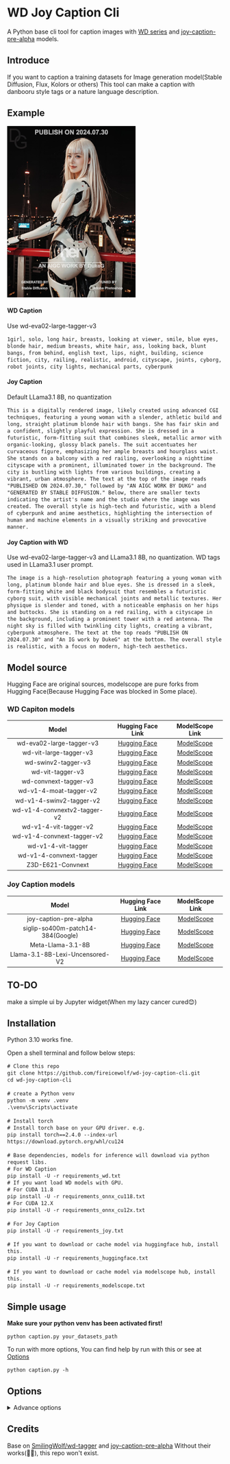 # WD Joy Caption Cli
A Python base cli tool for caption images with [WD series](https://huggingface.co/SmilingWolf) and [joy-caption-pre-alpha](https://huggingface.co/spaces/fancyfeast/joy-caption-pre-alpha) models.
## Introduce
If you want to caption a training datasets for Image generation model(Stable Diffusion, Flux, Kolors or others)
This tool can make a caption with danbooru style tags or a nature language description.
## Example
<img alt="DEMO_her.jpg" src="DEMO/DEMO_her.jpg" width="300" height="400"/>

#### WD Caption
Use wd-eva02-large-tagger-v3
```text
1girl, solo, long hair, breasts, looking at viewer, smile, blue eyes, blonde hair, medium breasts, white hair, ass, looking back, blunt bangs, from behind, english text, lips, night, building, science fiction, city, railing, realistic, android, cityscape, joints, cyborg, robot joints, city lights, mechanical parts, cyberpunk
```
#### Joy Caption
Default LLama3.1 8B, no quantization
```text
This is a digitally rendered image, likely created using advanced CGI techniques, featuring a young woman with a slender, athletic build and long, straight platinum blonde hair with bangs. She has fair skin and a confident, slightly playful expression. She is dressed in a futuristic, form-fitting suit that combines sleek, metallic armor with organic-looking, glossy black panels. The suit accentuates her curvaceous figure, emphasizing her ample breasts and hourglass waist. She stands on a balcony with a red railing, overlooking a nighttime cityscape with a prominent, illuminated tower in the background. The city is bustling with lights from various buildings, creating a vibrant, urban atmosphere. The text at the top of the image reads "PUBLISHED ON 2024.07.30," followed by "AN AIGC WORK BY DUKG" and "GENERATED BY STABLE DIFFUSION." Below, there are smaller texts indicating the artist's name and the studio where the image was created. The overall style is high-tech and futuristic, with a blend of cyberpunk and anime aesthetics, highlighting the intersection of human and machine elements in a visually striking and provocative manner.
```
#### Joy Caption with WD
Use wd-eva02-large-tagger-v3 and LLama3.1 8B, no quantization.
WD tags used in LLama3.1 user prompt.
```text
The image is a high-resolution photograph featuring a young woman with long, platinum blonde hair and blue eyes. She is dressed in a sleek, form-fitting white and black bodysuit that resembles a futuristic cyborg suit, with visible mechanical joints and metallic textures. Her physique is slender and toned, with a noticeable emphasis on her hips and buttocks. She is standing on a red railing, with a cityscape in the background, including a prominent tower with a red antenna. The night sky is filled with twinkling city lights, creating a vibrant, cyberpunk atmosphere. The text at the top reads "PUBLISH ON 2024.07.30" and "An IG work by DukeG" at the bottom. The overall style is realistic, with a focus on modern, high-tech aesthetics.
```
## Model source
Hugging Face are original sources, modelscope are pure forks from Hugging Face(Because Hugging Face was blocked in Some place).
### WD Capiton models
|            Model             |                                Hugging Face Link                                |                                     ModelScope Link                                     |
|:----------------------------:|:-------------------------------------------------------------------------------:|:---------------------------------------------------------------------------------------:|
|   wd-eva02-large-tagger-v3   |   [Hugging Face](https://huggingface.co/SmilingWolf/wd-eva02-large-tagger-v3)   |   [ModelScope](https://www.modelscope.cn/models/fireicewolf/wd-eva02-large-tagger-v3)   |
|    wd-vit-large-tagger-v3    |    [Hugging Face](https://huggingface.co/SmilingWolf/wd-vit-large-tagger-v3)    |    [ModelScope](https://www.modelscope.cn/models/fireicewolf/wd-vit-large-tagger-v3)    |
|     wd-swinv2-tagger-v3      |     [Hugging Face](https://huggingface.co/SmilingWolf/wd-swinv2-tagger-v3)      |     [ModelScope](https://www.modelscope.cn/models/fireicewolf/wd-swinv2-tagger-v3)      |
|       wd-vit-tagger-v3       |       [Hugging Face](https://huggingface.co/SmilingWolf/wd-vit-tagger-v3)       |       [ModelScope](https://www.modelscope.cn/models/fireicewolf/wd-vit-tagger-v3)       |
|    wd-convnext-tagger-v3     |    [Hugging Face](https://huggingface.co/SmilingWolf/wd-convnext-tagger-v3)     |    [ModelScope](https://www.modelscope.cn/models/fireicewolf/wd-convnext-tagger-v3)     |
|    wd-v1-4-moat-tagger-v2    |    [Hugging Face](https://huggingface.co/SmilingWolf/wd-v1-4-moat-tagger-v2)    |    [ModelScope](https://www.modelscope.cn/models/fireicewolf/wd-v1-4-moat-tagger-v2)    |
|   wd-v1-4-swinv2-tagger-v2   |   [Hugging Face](https://huggingface.co/SmilingWolf/wd-v1-4-swinv2-tagger-v2)   |   [ModelScope](https://www.modelscope.cn/models/fireicewolf/wd-v1-4-swinv2-tagger-v2)   |
| wd-v1-4-convnextv2-tagger-v2 | [Hugging Face](https://huggingface.co/SmilingWolf/wd-v1-4-convnextv2-tagger-v2) | [ModelScope](https://www.modelscope.cn/models/fireicewolf/wd-v1-4-convnextv2-tagger-v2) |
|    wd-v1-4-vit-tagger-v2     |    [Hugging Face](https://huggingface.co/SmilingWolf/wd-v1-4-vit-tagger-v2)     |    [ModelScope](https://www.modelscope.cn/models/fireicewolf/wd-v1-4-vit-tagger-v2)     |
|  wd-v1-4-convnext-tagger-v2  |  [Hugging Face](https://huggingface.co/SmilingWolf/wd-v1-4-convnext-tagger-v2)  |  [ModelScope](https://www.modelscope.cn/models/fireicewolf/wd-v1-4-convnext-tagger-v2)  |
|      wd-v1-4-vit-tagger      |      [Hugging Face](https://huggingface.co/SmilingWolf/wd-v1-4-vit-tagger)      |      [ModelScope](https://www.modelscope.cn/models/fireicewolf/wd-v1-4-vit-tagger)      |
|   wd-v1-4-convnext-tagger    |   [Hugging Face](https://huggingface.co/SmilingWolf/wd-v1-4-convnext-tagger)    |   [ModelScope](https://www.modelscope.cn/models/fireicewolf/wd-v1-4-convnext-tagger)    |
|      Z3D-E621-Convnext       |         [Hugging Face](https://huggingface.co/toynya/Z3D-E621-Convnext)         |      [ModelScope](https://www.modelscope.cn/models/fireicewolf/Z3D-E621-Convnext)       |
### Joy Caption models
|               Model               |                                 Hugging Face Link                                 |                                      ModelScope Link                                       |
|:---------------------------------:|:---------------------------------------------------------------------------------:|:------------------------------------------------------------------------------------------:|
|       joy-caption-pre-alpha       |  [Hugging Face](https://huggingface.co/spaces/fancyfeast/joy-caption-pre-alpha)   |      [ModelScope](https://www.modelscope.cn/models/fireicewolf/joy-caption-pre-alpha)      |
| siglip-so400m-patch14-384(Google) |      [Hugging Face](https://huggingface.co/google/siglip-so400m-patch14-384)      |    [ModelScope](https://www.modelscope.cn/models/fireicewolf/siglip-so400m-patch14-384)    |
|         Meta-Llama-3.1-8B         |        [Hugging Face](https://huggingface.co/meta-llama/Meta-Llama-3.1-8B)        |        [ModelScope](https://www.modelscope.cn/models/fireicewolf/Meta-Llama-3.1-8B)        |
|  Llama-3.1-8B-Lexi-Uncensored-V2  | [Hugging Face](https://huggingface.co/Orenguteng/Llama-3.1-8B-Lexi-Uncensored-V2) | [ModelScope](https://www.modelscope.cn/models/fireicewolf/Llama-3.1-8B-Lexi-Uncensored-V2) |

## TO-DO
make a simple ui by Jupyter widget(When my lazy cancer cured😊)
## Installation
Python 3.10 works fine.

Open a shell terminal and follow below steps:
```shell
# Clone this repo
git clone https://github.com/fireicewolf/wd-joy-caption-cli.git
cd wd-joy-caption-cli

# create a Python venv
python -m venv .venv
.\venv\Scripts\activate

# Install torch
# Install torch base on your GPU driver. e.g.
pip install torch==2.4.0 --index-url https://download.pytorch.org/whl/cu124
 
# Base dependencies, models for inference will download via python request libs.
# For WD Caption
pip install -U -r requirements_wd.txt
# If you want load WD models with GPU.
# For CUDA 11.8
pip install -U -r requirements_onnx_cu118.txt
# For CUDA 12.X
pip install -U -r requirements_onnx_cu12x.txt

# For Joy Caption
pip install -U -r requirements_joy.txt

# If you want to download or cache model via huggingface hub, install this.
pip install -U -r requirements_huggingface.txt

# If you want to download or cache model via modelscope hub, install this.
pip install -U -r requirements_modelscope.txt
```
## Simple usage
__Make sure your python venv has been activated first!__
```shell
python caption.py your_datasets_path
```
To run with more options, You can find help by run with this or see at [Options](#options)
```shell
python caption.py -h
```
##  <span id="options">Options</span>
<details>
    <summary>Advance options</summary>
`data_path`

path where your datasets place

`--recursive`

Will include all support images format in your input datasets path and its sub-path.

`--log_level`

set log level[`DEBUG`, `INFO`, `WARNING`, `ERROR`, `CRITICAL`], default is `INFO`

`--save_logs`

save log file.
logs will be saved at same level path with `data_path`. 
e.g., Your input `data_path` is `/home/mydatasets`, your logs will be saved in `/home/`,named as `mydatasets_xxxxxxxxx.log`(x means log created date.),

`--model_site`

download model from model site huggingface or modelscope, default is "huggingface".

`--models_save_path`

path to save models, default is `models`(Under wd-joy-caption-cli)

`--use_sdk_cache`

use sdk\'s cache dir to store models. if this option enabled, `--models_save_path` will be ignored.

`--download_method`

download models via SDK or URL, default is `SDK`(If download via SDK failed, will auto retry with URL).

`--force_download`

force download even file exists.

`--skip_download`


skip download if file exists.

`--wd_config`

configs json for wd tagger models, default is `default_wd.json`

`--wd_model_name`

wd tagger model name will be used for caption inference, default is `wd-swinv2-v3`.

`--wd_force_use_cpu`

force use cpu for wd models inference.

`--wd_caption_extension`

extension for wd captions files while `caption_method` is `both`, default is `.wdcaption`.

`--wd_remove_underscore`

replace underscores with spaces in the output tags.
e.g., `hold_in_hands` will be `hold in hands`.

`--wd_undesired_tags`

comma-separated list of undesired tags to remove from the wd captions.

`--wd_tags_frequency`

Show frequency of tags for images.

`--wd_threshold`

threshold of confidence to add a tag, default value is `0.35`.

`--wd_general_threshold`

threshold of confidence to add a tag from general category, same as `--threshold` if omitted.

`--wd_character_threshold`

threshold of confidence to add a tag for character category, same as `--threshold` if omitted.

`--wd_add_rating_tags_to_first`

Adds rating tags to the first.

`--wd_add_rating_tags_to_last`

Adds rating tags to the last.

`--wd_character_tags_first`

Always put character tags before the general tags.

`--wd_always_first_tags`

comma-separated list of tags to always put at the beginning, e.g. `1girl,solo`

`--wd_caption_separator`

Separator for captions(include space if needed), default is `, `.

`--wd_tag_replacement`

tag replacement in the format of `source1,target1;source2,target2; ...`.
Escape `,` and `;` with `\\`. e.g. `tag1,tag2;tag3,tag4

`--wd_character_tag_expand`

expand tag tail parenthesis to another tag for character tags.
e.g., `character_name_(series)` will be expanded to `character_name, series`.

`--joy_config`

config json for Joy Caption models, default is `default_joy.json`

`--joy_model_name`

model name for inference, default is `Joy-Caption-Pre-Alpha`

`--joy_use_cpu`

load joy models use cpu.

`--joy_llm_dtype`

choice joy llm load dtype[`fp16`, `bf16`], default is `fp16`.

`--joy_llm_qnt`

Enable quantization for joy llm [`none`,`4bit`, `8bit`]. default is `none`.

`--joy_caption_extension`

extension of caption file, default is `.txt`

`--joy_read_wd_caption`

joy will read wd caption for inference. Only effect when `caption_method` is `joy`

`--joy_caption_without_wd`

joy will not read wd caption for inference.Only effect when `caption_method` is `both`

`--joy_user_prompt`

user prompt for caption.

`--joy_temperature`

temperature for joy LLM model, default is `0.5`.

`--joy_max_tokens`

max tokens for joy LLM model output, default is `300`.

`--caption_method`

method for caption[`both`, `wd`, `joy`],select wd or joy models, or both of them to caption, 
default is `both`.

`--run_method`

running method for wd+joy caption[`sync`, `queue`], need `caption_method` set to `both`.
if `sync`, image will caption with wd models,
then caption with joy models while wd captions in joy user prompt.
if `queue`, all images will caption with wd models first,
then caption all of them with joy models while wd captions in joy user prompt.
default is `sync`.

`--image_size`

resize image to suitable, default is `1024`.

`--not_overwrite`

not overwrite caption file if exists.

`--custom_caption_save_path`

custom caption file save path.
</details>

## Credits
Base on [SmilingWolf/wd-tagger](https://huggingface.co/spaces/SmilingWolf/wd-tagger/blob/main/app.py) and [joy-caption-pre-alpha](https://huggingface.co/spaces/fancyfeast/joy-caption-pre-alpha)
Without their works(👏👏), this repo won't exist.
